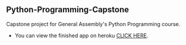 ## Python-Programming-Capstone
Capstone project for General Assembly's Python Programming course.

* You can view the finished app on heroku [CLICK HERE](https://virginia-census-data.herokuapp.com/).
